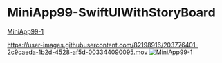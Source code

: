 # MiniApp99-SwiftUIWithStoryBoard

[MiniApp99-1](https://user-images.githubusercontent.com/82198916/203776390-4fecf772-7713-47fd-85e5-83a58b218469.jpg)

https://user-images.githubusercontent.com/82198916/203776401-2c9caeda-1b2d-4528-af5d-003344090095.mov
![MiniApp99-1](https://user-images.githubusercontent.com/82198916/208100572-5434339e-1e54-4535-8212-8bee43b2c72c.jpg)

